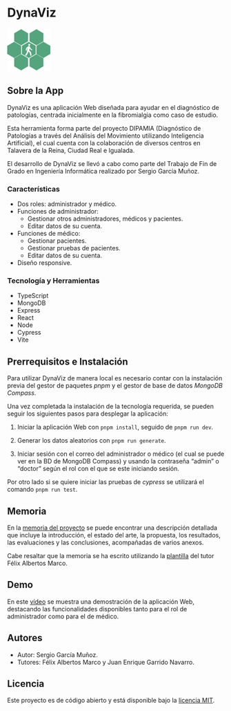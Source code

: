 # DynaViz

<img src="./assets/dynaviz.png" width=100px>

## Sobre la App
DynaViz es una aplicación Web diseñada para ayudar en el diagnóstico de patologías, centrada inicialmente en la fibromialgia como caso de estudio.

Esta herramienta forma parte del proyecto DIPAMIA (Diagnóstico de Patologías a través del Análisis del Movimiento utilizando Inteligencia Artificial), el cual cuenta con la colaboración de diversos centros en Talavera de la Reina, Ciudad Real e Igualada.

El desarrollo de DynaViz se llevó a cabo como parte del Trabajo de Fin de Grado en Ingeniería Informática realizado por Sergio García Muñoz.

### Características
- Dos roles: administrador y médico.
- Funciones de administrador:
  - Gestionar otros administradores, médicos y pacientes.
  - Editar datos de su cuenta.
- Funciones de médico:
  - Gestionar pacientes.
  - Gestionar pruebas de pacientes.
  - Editar datos de su cuenta.  
- Diseño responsive.

### Tecnología y Herramientas
- TypeScript
- MongoDB
- Express
- React
- Node
- Cypress
- Vite

## Prerrequisitos e Instalación 

Para utilizar DynaViz de manera local es necesario contar con la instalación previa del gestor de
paquetes *pnpm* y el gestor de base de datos *MongoDB Compass*.

Una vez completada la instalación de la tecnología requerida, se pueden seguir los siguientes
pasos para desplegar la aplicación:

1. Iniciar la aplicación Web con `pnpm install`, seguido de `pnpm run dev`.

2. Generar los datos aleatorios con `pnpm run generate`.

3. Iniciar sesión con el correo del administrador o médico (el cual se puede ver en la BD de
MongoDB Compass) y usando la contraseña “admin” o “doctor” según el rol con el que se este iniciando sesión.

Por otro lado si se quiere iniciar las pruebas de *cypress* se utilizará el comando `pnpm run test`.

## Memoria

En la [memoria del proyecto](https://github.com/TFG-SGM/memoria/blob/main/templateAPP/output/tfgii.pdf) se puede encontrar una descripción detallada que incluye la introducción, el estado del arte, la propuesta, los resultados, las evaluaciones y las conclusiones, acompañadas de varios anexos.

Cabe resaltar que la memoria se ha escrito utilizando la [plantilla](https://www.felixalbertos.com/resources/downloads/tfg_template.html) del tutor Félix Albertos Marco.

## Demo
En este [vídeo](./assets/dynaviz-video.mp4) se muestra una demostración de la aplicación Web, destacando las funcionalidades disponibles tanto para el rol de administrador como para el de médico.

## Autores
- Autor: Sergio García Muñoz.
- Tutores: Félix Albertos Marco y Juan Enrique Garrido Navarro.

## Licencia
Este proyecto es de código abierto y está disponible bajo la [licencia MIT](./LICENSE).